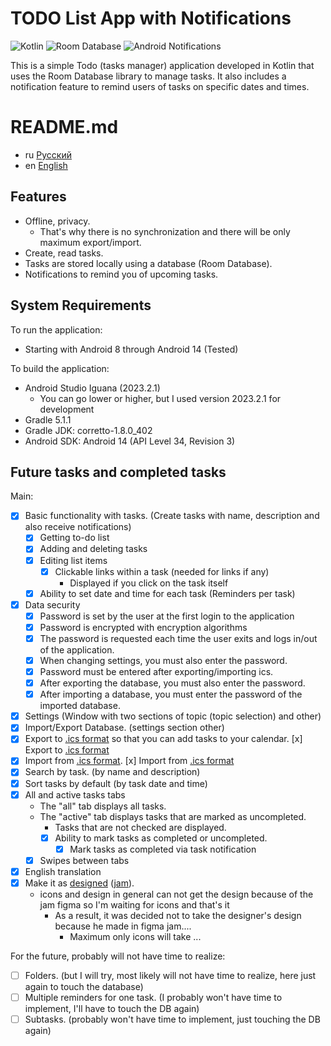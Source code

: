
# TODO List App with Notifications 

![Kotlin](https://img.shields.io/badge/Kotlin-orange)
![Room Database](https://img.shields.io/badge/Room%20Database-blue)
![Android Notifications](https://img.shields.io/badge/Notifications-Yes-green)

This is a simple Todo (tasks manager) application developed in Kotlin that uses the Room Database library to manage tasks. It also includes a notification feature to remind users of tasks on specific dates and times.

# README.md
- ru [Русский](https://github.com/ve3xone/todo-app/blob/main/README.md)
- en [English](https://github.com/ve3xone/todo-app/blob/main/README.en.md)

## Features

- Offline, privacy.
    - That's why there is no synchronization and there will be only maximum export/import.
- Create, read tasks.
- Tasks are stored locally using a database (Room Database).
- Notifications to remind you of upcoming tasks.

## System Requirements

To run the application:
- Starting with Android 8 through Android 14 (Tested)

To build the application:
- Android Studio Iguana (2023.2.1)
    - You can go lower or higher, but I used version 2023.2.1 for development
- Gradle 5.1.1
- Gradle JDK: corretto-1.8.0_402
- Android SDK: Android 14 (API Level 34, Revision 3)

## Future tasks and completed tasks

Main:

- [x] Basic functionality with tasks. (Create tasks with name, description and also receive notifications)
    - [x] Getting to-do list
    - [x] Adding and deleting tasks
    - [x] Editing list items
        - [x] Clickable links within a task (needed for links if any)
            - Displayed if you click on the task itself
    - [x] Ability to set date and time for each task (Reminders per task)
- [x] Data security
    - [x] Password is set by the user at the first login to the application
    - [x] Password is encrypted with encryption algorithms
    - [x] The password is requested each time the user exits and logs in/out of the application.
    - [x] When changing settings, you must also enter the password.
    - [x] Password must be entered after exporting/importing ics.
    - [x] After exporting the database, you must also enter the password.
    - [x] After importing a database, you must enter the password of the imported database.
- [x] Settings (Window with two sections of topic (topic selection) and other)
- [x] Import/Export Database. (settings section other)
- [x] Export to [.ics format](https://en.wikipedia.org/wiki/ICalendar) so that you can add tasks to your calendar. [x] Export to [.ics format]()
- [x] Import from [.ics format](https://en.wikipedia.org/wiki/ICalendar). [x] Import from [.ics format]()
- [x] Search by task. (by name and description)
- [x] Sort tasks by default (by task date and time)
- [x] All and active tasks tabs
    - The "all" tab displays all tasks.
    - The "active" tab displays tasks that are marked as uncompleted.
        - Tasks that are not checked are displayed.
        - [x] Ability to mark tasks as completed or uncompleted.
            - [x] Mark tasks as completed via task notification
    - [x] Swipes between tabs
- [x] English translation
- [x] Make it as [designed](https://raw.githubusercontent.com/ve3xone/kronos-todo-app/main/%D0%B7%D0%B0%D0%BA%D0%BE%D0%BD-%D0%B4%D0%B8%D0%B7%D0%B0%D0%B9%D0%BD/%D0%9F%D1%80%D0%B8%D0%BB%D0%BE%D0%B6%D1%83%D1%85%D0%B0.png) ([jam](https://github.com/ve3xone/kronos-todo-app/raw/main/%D0%B7%D0%B0%D0%BA%D0%BE%D0%BD-%D0%B4%D0%B8%D0%B7%D0%B0%D0%B9%D0%BD/%D0%9F%D1%80%D0%B8%D0%BB%D0%BE%D0%B6%D1%83%D1%85%D0%B0.jam)).
    - icons and design in general can not get the design because of the jam figma so I'm waiting for icons and that's it
        - As a result, it was decided not to take the designer's design because he made in figma jam....
            - Maximum only icons will take ...

For the future, probably will not have time to realize:
- [ ] Folders. (but I will try, most likely will not have time to realize, here just again to touch the database)
- [ ] Multiple reminders for one task. (I probably won't have time to implement, I'll have to touch the DB again)
- [ ] Subtasks. (probably won't have time to implement, just touching the DB again)